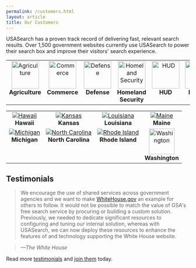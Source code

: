 ```yaml
---
permalink: /customers.html
layout: article
title: Our Customers
---
```

USASearch has a proven track record of delivering fast, relevant search results. Over 1,500 government websites currently use USASearch to power their search box and improve their visitors' search experience.

<table align="center" width="100%">
<tr>
<td valign="top" align="center" width="14%"><a href="http://www.usda.gov"><img alt="Agriculture" src="http://f22818b4dfc10241d8a3-f1564c64756a8cfee25b6b19953b1d23.r31.cf2.rackcdn.com/customers-usda.png" width="75" height="75"></a><br><strong>Agriculture</strong></td>
<td valign="top" align="center" width="14%"><a href="http://www.commerce.gov"><img alt="Commerce" src="http://f22818b4dfc10241d8a3-f1564c64756a8cfee25b6b19953b1d23.r31.cf2.rackcdn.com/customers-commerce.png" width="75" height="75"></a><br><strong>Commerce</strong></td>
<td valign="top" align="center" width="14%"><a href="http://www.defense.gov"><img alt="Defense" src="http://f22818b4dfc10241d8a3-f1564c64756a8cfee25b6b19953b1d23.r31.cf2.rackcdn.com/customers-defense.png" width="75" height="75"></a><br><strong>Defense</strong></td>
<td valign="top" align="center" width="14%"><a href="http://www.dhs.gov"><img alt="Homeland Security" src="http://f22818b4dfc10241d8a3-f1564c64756a8cfee25b6b19953b1d23.r31.cf2.rackcdn.com/customers-dhs.png" width="75" height="75"></a><br><strong>Homeland Security</strong></td>
<td valign="top" align="center" width="14%"><a href="http://www.hud.gov"><img alt="HUD" src="http://f22818b4dfc10241d8a3-f1564c64756a8cfee25b6b19953b1d23.r31.cf2.rackcdn.com/customers-hud.png" width="75" height="75"></a><br><strong>HUD</strong></td>
<td valign="top" align="center" width="14%"><a href="http://www.doi.gov"><img alt="Interior" src="http://f22818b4dfc10241d8a3-f1564c64756a8cfee25b6b19953b1d23.r31.cf2.rackcdn.com/customers-interior.png" width="75" height="75"></a><br><strong>Interior</strong></td>
<td valign="top" align="center" width="14%"><a href="http://www.dol.gov"><img alt="Labor" src="http://f22818b4dfc10241d8a3-f1564c64756a8cfee25b6b19953b1d23.r31.cf2.rackcdn.com/customers-labor.png" width="75" height="75"></a><br><strong>Labor</strong></td>
</tr>
</table>

<table align="center" width="100%">
<tr>
<td valign="top" align="center"><a href="http://www.hawaii.gov"><img alt="Hawaii" src="http://f22818b4dfc10241d8a3-f1564c64756a8cfee25b6b19953b1d23.r31.cf2.rackcdn.com/customers-hawaii.png"></a><br><strong>Hawaii</strong></td>
<td valign="top" align="center"><a href="http://www.kansas.gov"><img alt="Kansas" src="http://f22818b4dfc10241d8a3-f1564c64756a8cfee25b6b19953b1d23.r31.cf2.rackcdn.com/customers-kansas.png"></a><br><strong>Kansas</strong></td>
<td valign="top" align="center"><a href="http://www.louisiana.gov"><img alt="Louisiana" src="http://f22818b4dfc10241d8a3-f1564c64756a8cfee25b6b19953b1d23.r31.cf2.rackcdn.com/customers-louisiana.png"></a><br><strong>Louisiana</strong></td>
<td valign="top" align="center"><a href="http://www.maine.gov"><img alt="Maine" src="http://f22818b4dfc10241d8a3-f1564c64756a8cfee25b6b19953b1d23.r31.cf2.rackcdn.com/customers-maine.png"></a><br><strong>Maine</strong></td>
</tr>
<tr>
<td valign="top" align="center"><a href="http://www.michigan.gov"><img alt="Michigan" src="http://f22818b4dfc10241d8a3-f1564c64756a8cfee25b6b19953b1d23.r31.cf2.rackcdn.com/customers-michigan.png"></a><br><strong>Michigan</strong></td>
<td valign="top" align="center"><a href="http://www.nc.gov"><img alt="North Carolina" src="http://f22818b4dfc10241d8a3-f1564c64756a8cfee25b6b19953b1d23.r31.cf2.rackcdn.com/customers-nc.png"></a><br><strong>North Carolina</strong></td>
<td valign="top" align="center"><a href="http://www.ri.gov"><img alt="Rhode Island" src="http://f22818b4dfc10241d8a3-f1564c64756a8cfee25b6b19953b1d23.r31.cf2.rackcdn.com/customers-ri.png"></a><br><strong>Rhode Island</strong></td>
<td valign="top" align="center"><a href="http://access.wa.gov/"><img alt="Washington" src="http://f22818b4dfc10241d8a3-f1564c64756a8cfee25b6b19953b1d23.r31.cf2.rackcdn.com/customers-washington.png" height="70"></a><br><strong>Washington</strong></td>
</tr>
</table>

## Testimonials

> We encourage the use of shared services across government agencies and we want to make [WhiteHouse.gov](http://www.whitehouse.gov/) an example for others to follow. It would not be possible to match the value of GSA's free search service by procuring or building a custom solution. Previously, we needed to dedicate significant resources to configuring and tuning our internal solution, whereas with USASearch, we can now deploy these resources to enhance the features of and technology supporting the White House website.

> *&mdash;The White House*

Read more [testimonials](/tagged/testimonial) and [join them](http://search.usa.gov/affiliates/home) today.